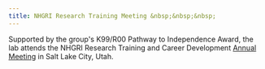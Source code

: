 ```yaml
---
title: NHGRI Research Training Meeting &nbsp;&nbsp;&nbsp;
---
```


Supported by the group's K99/R00 Pathway to Independence Award, the lab attends the NHGRI Research Training and Career
Development [Annual Meeting](https://www.genome.gov/event-calendar/NHGRI-Research-Training-and-Career-Development-Annual-Meeting)
in Salt Lake City, Utah. 